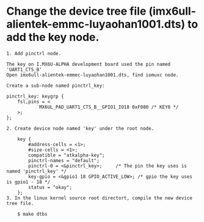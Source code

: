 # Change the device tree file (imx6ull-alientek-emmc-luyaohan1001.dts) to add the key node. 
	1. Add pinctrl node.

	The key on I.MX6U-ALPHA development board used the pin named 'UART1_CTS_B' 
	Open imx6ull-alientek-emmec-luyaohan1001.dts, find iomuxc node.

	Create a sub-node named pinctrl_key:

	pinctrl_key: keygrp {
		fsl,pins = <
				MX6UL_PAD_UART1_CTS_B__GPIO1_IO18 0xF080 /* KEY0 */
		>;
	};

	2. Create device node named 'key' under the root node.

		key {
			#address-cells = <1>;
			#size-cells = <1>;
			compatible = "atkalpha-key";
			pinctrl-names = "default";
			pinctrl-0 = <&pinctrl_key>; 	/* The pin the key uses is named 'pinctrl_key' */
			key-gpio = <&gpio1 18 GPIO_ACTIVE_LOW>; /* gpio the key uses is gpio1 - 18 */
			status = "okay";
	 	};
	3. In the linux kernel source root directort, compile the new device tree file.

		$ make dtbs
